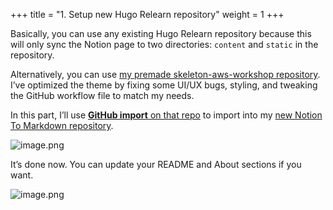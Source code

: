 +++
title = "1. Setup new Hugo Relearn repository"
weight = 1
+++


Basically, you can use any existing Hugo Relearn repository because this will only sync the Notion page to two directories: `content` and `static` in the repository.


Alternatively, you can use [my premade skeleton-aws-workshop repository](https://github.com/heo001997/skeleton-aws-workshop). I’ve optimized the theme by fixing some UI/UX bugs, styling, and tweaking the GitHub workflow file to match my needs.


In this part, I’ll use [**GitHub import**](https://github.com/new/import)[ on that repo](https://github.com/new/import) to import into my [new Notion To Markdown repository](https://github.com/heo001997/aws-workshop-notion-to-md).


![image.png](https://prod-files-secure.s3.us-west-2.amazonaws.com/8b3be9f1-97c4-418b-bbaa-d8da15555e46/8a3d3ebb-524d-4272-85ed-f37905345036/image.png?X-Amz-Algorithm=AWS4-HMAC-SHA256&X-Amz-Content-Sha256=UNSIGNED-PAYLOAD&X-Amz-Credential=AKIAT73L2G45HZZMZUHI%2F20240921%2Fus-west-2%2Fs3%2Faws4_request&X-Amz-Date=20240921T010957Z&X-Amz-Expires=3600&X-Amz-Signature=4f320b6f717dcea3e18832c9f12f38ccf6bdded8847402419a7ed2bb4c7d827a&X-Amz-SignedHeaders=host&x-id=GetObject)


It’s done now. You can update your README and About sections if you want.


![image.png](https://prod-files-secure.s3.us-west-2.amazonaws.com/8b3be9f1-97c4-418b-bbaa-d8da15555e46/eda0b24e-3adf-4126-8f0a-f0ebc6f54d42/image.png?X-Amz-Algorithm=AWS4-HMAC-SHA256&X-Amz-Content-Sha256=UNSIGNED-PAYLOAD&X-Amz-Credential=AKIAT73L2G45HZZMZUHI%2F20240921%2Fus-west-2%2Fs3%2Faws4_request&X-Amz-Date=20240921T010957Z&X-Amz-Expires=3600&X-Amz-Signature=f3854e828540315fd7c1bef1b253e1671837e53516bca6bff169f4bf0390c8e7&X-Amz-SignedHeaders=host&x-id=GetObject)



